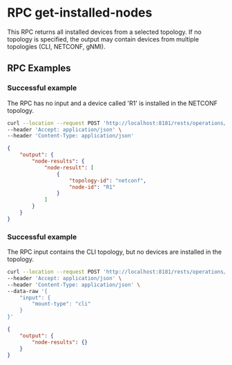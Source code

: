 # RPC get-installed-nodes

This RPC returns all installed devices from a selected topology. 
If no topology is specified, the output may contain devices from 
multiple topologies (CLI, NETCONF, gNMI).

## RPC Examples

### Successful example

The RPC has no input and a device called 'R1' is installed in the NETCONF topology.

```bash RPC Request
curl --location --request POST 'http://localhost:8181/rests/operations/connection-manager:get-installed-nodes' \
--header 'Accept: application/json' \
--header 'Content-Type: application/json'
```

```json RPC Response, Status: 200
{
    "output": {
        "node-results": {
            "node-result": [
                {
                    "topology-id": "netconf",
                    "node-id": "R1"
                }
            ]
        }
    }
}
```

### Successful example

The RPC input contains the CLI topology, but no devices are installed in the topology.

```bash RPC Request
curl --location --request POST 'http://localhost:8181/rests/operations/connection-manager:get-installed-nodes' \
--header 'Accept: application/json' \
--header 'Content-Type: application/json' \
--data-raw '{
    "input": {
        "mount-type": "cli"
    }
}'
```

```json RPC Response, Status: 200
{
    "output": {
        "node-results": {}
    }
}
```
